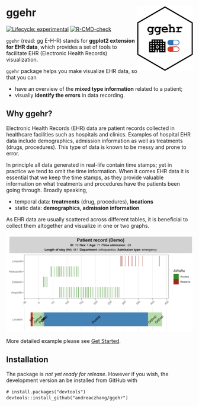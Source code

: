 # ggehr <a href="https://andreaczhang.github.io/ggehr/"><img src="man/figures/logo.png" align="right" width="150" /></a>


<!-- badges: start -->
[![Lifecycle: experimental](https://img.shields.io/badge/lifecycle-experimental-orange.svg)](https://lifecycle.r-lib.org/articles/stages.html#experimental)
[![R-CMD-check](https://github.com/andreaczhang/ggehr/actions/workflows/R-CMD-check.yaml/badge.svg)](https://github.com/andreaczhang/ggehr/actions/workflows/R-CMD-check.yaml)
<!-- badges: end -->

`ggehr` (read: gg E-H-R) stands for **ggplot2 extension for EHR data**, which provides a set of tools to facilitate EHR (Electronic Health Records) visualization.

`ggehr` package helps you make visualize EHR data, so that you can 

* have an overview of the **mixed type information** related to a patient;
* visually **identify the errors** in data recording.

## Why ggehr?

Electronic Health Records (EHR) data are patient records collected in healthcare facilities such as hospitals and clinics. Examples of hospital EHR data include demographics, admission information as well as treatments (drugs, procedures). This type of data is known to be messy and prone to error.

In principle all data generated in real-life contain time stamps; yet in practice we tend to omit the time information. When it comes EHR data it is essential that we keep the time stamps, as they provide valuable information on what treatments and procedures have the patients been going through. Broadly speaking, 

* temporal data: **treatments** (drug, procedures), **locations**
* static data: **demographics, admission information**

As EHR data are usually scattered across different tables, it is beneficial to collect them altogether and visualize in one or two graphs. 

![](man/figures/fig1.png)

More detailed example please see [Get Started](https://andreaczhang.github.io/ggehr/articles/ggehr.html).

## Installation 

The package is *not yet ready for release*. However if you wish, the development version an be installed from GitHub with 

```
# install.packages("devtools")
devtools::install_github("andreaczhang/ggehr")
```






